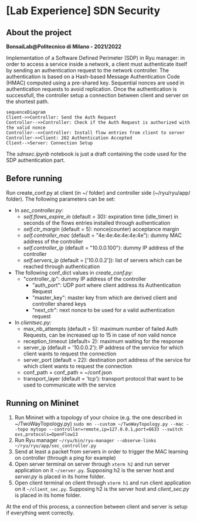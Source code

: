 # [Lab Experience] SDN Security

## About the project

**BonsaiLab@Politecnico di Milano - 2021/2022**

Implementation of a Software Defined Perimeter (SDP) in Ryu manager: in order to access a service inside a network, a client must authenticate itself by sending an authentication request to the network controller. The authentication is based on a Hash-based Message Authentication Code (HMAC) computed using a pre-shared key. Sequential nonces are used in authentication requests to avoid replication. Once the authentication is successfull, the controller setup a connection between client and server on the shortest path.

```mermaid
sequenceDiagram
Client->>Controller: Send the Auth Request
Controller-->>Controller: Check if the Auth Request is authorized with the valid nonce
Controller-->>Controller: Install flow entries from client to server
Controller->>Client: 202 Authentication Accepted
Client-->Server: Connection Setup
```

The *sdnsec.ipynb* notebook is just a draft containing the code used for the SDP authentication part.

## Before running

Run create_conf.py at client (in \~/ folder) and controller side (\~/ryu/ryu/app/ folder).
The following parameters can be set:

- In *sec_controller.py*:
  - *self.flows_expire_in* (default = 30): expiration time (idle_timer) in seconds of the flows entries installed through authentication
  - *self.ctr_margin* (default = 5): nonce(counter) acceptance margin 
  - *self.controller_mac* (default = "4e:4e:4e:4e:4e:4e"): dummy MAC address of the controller
  - *self.controller_ip* (default = "10.0.0.100"): dummy IP address of the controller
  - *self.servers_ip* (default = ['10.0.0.2']): list of servers which can be reached through authentication
- The following conf_dict values in *create_conf.py*:
  - "controller_ip":  dummy IP address of the controller
    - "auth_port": UDP port where client address its Authentication Request
    - "master_key": master key from which are derived client and controller shared keys 
    - "next_ctr": next nonce to be used for a valid authentication request
- In *clientsec.py*:
  - max_nb_attempts (default = 5): maximum number of failed Auth Requests, can be increased up to 15 in case of non valid nonce
  - reception_timeout (default= 2): maximum waiting for the response
  - server_ip (default = '10.0.0.2'): IP address of the service for which client wants to request the connection
  - server_port (default = 22): destination port address of the service for which client wants to request the connection
  - conf_path = conf_path = ~/conf.json
  - transport_layer (default = 'tcp'): transport protocol that want to be used to communicate with the service

## Running on Mininet

1. Run Mininet with a topology of your choice (e.g. the one described in ~/TwoWayTopology.py) ```sudo mn --custom ~/TwoWayTopology.py --mac --topo mytopo --controller=remote,ip=127.0.0.1,port=6633 --switch ovs,protocols=OpenFlow13```
2. Run Ryu manager ```~/ryu/bin/ryu-manager --observe-links ~/ryu/ryu/app/sec_controller.py```
3. Send at least a packet from servers in order to trigger the MAC learning on controller (through a ping for example)
4. Open server terminal on server through ```xterm h2``` and run server application on it ```~/server.py```. Supposing h2 is the server host and *server.py* is placed in its home folder.
5. Open client terminal on client through ```xterm h1``` and run client application on it ```~/client_sec.py```. Supposing h2 is the server host and *client_sec.py* is placed in its home folder.

At the end of this process, a connection between client and server is setup if everything went correctly.



